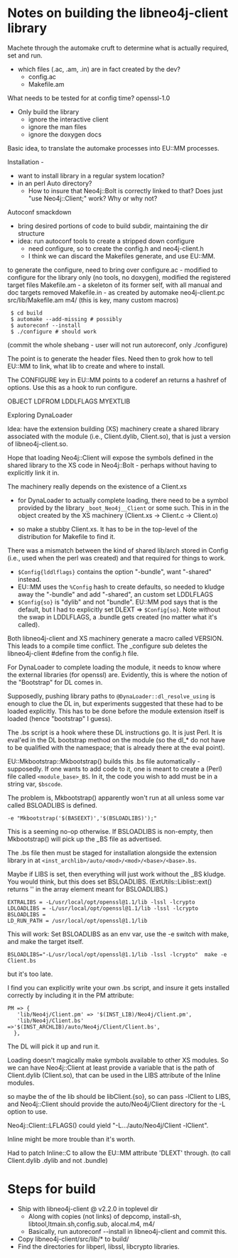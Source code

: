 # Notes on building the libneo4j-client library

Machete through the automake cruft to determine what is actually required, set and run.

- which files (.ac, .am, .in) are in fact created by the dev?
  - config.ac
  - Makefile.am

What needs to be tested for at config time? openssl-1.0

* Only build the library
  - ignore the interactive client
  - ignore the man files
  - ignore the doxygen docs

Basic idea, to translate the automake processes into EU::MM processes.

Installation - 
- want to install library in a regular system location?
- in an perl Auto directory?
  - How to insure that Neo4j::Bolt is correctly linked to that? Does just "use Neo4j::Client;" work? Why or why not?

Autoconf smackdown

- bring desired portions of code to build subdir, maintaining the dir structure
- idea: run autoconf tools to create a stripped down configure 
  - need configure, so to create the config.h and neo4j-client.h
  - I think we can discard the Makefiles generate, and use EU::MM.

to generate the configure, need to bring over
 configure.ac - modified to configure for the library only (no tools, no doxygen), modified the registered target files
 Makefile.am - a skeleton of its former self, with all manual and doc targets removed
 Makefile.in - as created by automake
 neo4j-client.pc
 src/lib/Makefile.am
 m4/ (this is key, many custom macros)
 
     $ cd build
	 $ automake --add-missing # possibly
	 $ autoreconf --install
	 $ ./configure # should work
	 
(commit the whole shebang - user will not run autoreconf, only ./configure)

The point is to generate the header files. Need then to grok how to tell EU::MM to link, what lib to create and where to install.

The CONFIGURE key in EU::MM points to a coderef an returns a hashref of options. Use this as a hook to run configure.

OBJECT
LDFROM
LDDLFLAGS
MYEXTLIB

Exploring DynaLoader

Idea: have the extension building (XS) machinery create a shared library associated with the module (i.e., Client.dylib, Client.so), that is just a version of libneo4j-client.so. 

Hope that loading Neo4j::Client will expose the symbols defined in the shared library to the XS code in Neo4j::Bolt - perhaps without having to explicitly link it in.

The machinery really depends on the existence of a Client.xs
- for DynaLoader to actually complete loading, there need to be a symbol provided by the library `_boot_Neo4j__Client` or some such. This in in the object created by the XS machinery (Client.xs -> Client.c -> Client.o)

- so make a stubby Client.xs. It has to be in the top-level of the distribution for Makefile to find it.

There was a mismatch between the kind of shared lib/arch stored in Config
(i.e., used when the perl was created) and that required for things to work.
- `$Config{lddlflags}` contains the option "-bundle", want "-shared" instead.
- EU::MM uses the `%Config` hash to create defaults, so needed to kludge away the "-bundle" and add "-shared", an custom set LDDLFLAGS
- `$Config{so}` is "dylib" and not "bundle". EU::MM pod says that is the default, but I had to explicitly set DLEXT => `$Config{so}`. Note without the swap in LDDLFLAGS, a .bundle gets created (no matter what it's called). 

Both libneo4j-client and XS machinery generate a macro called VERSION. This leads to a compile time conflict. The _configure sub deletes the libneo4j-client #define from the config.h file.

For DynaLoader to complete loading the module, it needs to know where the external libraries (for openssl) are. Evidently, this is where the notion of the "Bootstrap" for DL comes in.

Supposedly, pushing library paths to `@DynaLoader::dl_resolve_using` is enough to clue the DL in, but experiments suggested that these had to be loaded explicitly. This has to be done before the module extension itself is loaded (hence "bootstrap" I guess).

The .bs script is a hook where these DL instructions go. It is just Perl. It is eval'ed in the DL bootstrap method on the module (so the dl_* do not have
to be qualified with the namespace; that is already there at the eval point).

EU::Mkbootstrap::Mkbootstrap() builds this .bs file automatically - supposedly. If one wants to add code to it, one is meant to create a (Perl) file called `<module_base>_BS`. In it, the code you wish to add must be 
in a string var, `$bscode`.

The problem is, Mkbootstrap() apparently won't run at all unless some var
called BSLOADLIBS is defined. 

	-e "Mkbootstrap('$(BASEEXT)','$(BSLOADLIBS)');"

This is a seeming no-op otherwise. If BSLOADLIBS is non-empty, then Mkbootstrap() will pick up the _BS file as advertised.

The .bs file then must be staged for installation alongside the extension library in at `<inst_archlib>/auto/<mod>/<mod>/<base>/<base>.bs`. 

Maybe if LIBS is set, then everything will just work without the _BS kludge. 
You would think, but this does set BSLOADLIBS. (ExtUtils::Liblist::ext() 
returns '' in the array element meant for BSLOADLIBS.) 

    EXTRALIBS = -L/usr/local/opt/openssl@1.1/lib -lssl -lcrypto
    LDLOADLIBS = -L/usr/local/opt/openssl@1.1/lib -lssl -lcrypto
    BSLOADLIBS = 
    LD_RUN_PATH = /usr/local/opt/openssl@1.1/lib

This will work: Set BSLOADLIBS as an env var, use the -e switch with make, and make the target itself.

    BSLOADLIBS="-L/usr/local/opt/openssl@1.1/lib -lssl -lcrypto"  make -e Client.bs
	
but it's too late.

I find you can explicitly write your own .bs script, and insure it gets
installed correctly by including it in the PM attribute:

    PM => {
       'lib/Neo4j/Client.pm' => '$(INST_LIB)/Neo4j/Client.pm',
       'lib/Neo4j/Client.bs' =>'$(INST_ARCHLIB)/auto/Neo4j/Client/Client.bs',
      },

The DL will pick it up and run it.


Loading doesn't magically make symbols available to other XS modules. So we can have Neo4j::Client at least provide a variable that is the path of Client.dylib (Client.so), that can be used in the LIBS attribute of the Inline modules.

so maybe the of the lib should be libClient.{so}, so can pass -lClient to LIBS, and Neo4j::Client should provide the auto/Neo4j/Client directory for the -L option to use.

Neo4j::Client::LFLAGS() could yield "-L.../auto/Neo4j/Client -lClient".

Inline might be more trouble than it's worth.

Had to patch Inline::C to allow the EU::MM attribute 'DLEXT'
through. (to call Client.dylib .dylib and not .bundle)

# Steps for build

* Ship with libneo4j-client @ v2.2.0 in toplevel dir
	* Along with copies (not links) of depcomp, install-sh,
      libtool,ltmain.sh,config.sub, alocal.m4, m4/
	* Basically, run autoreconf --install in libneo4j-client and
      commit this.
* Copy libneo4j-client/src/lib/* to build/
* Find the directories for libperl, libssl, libcrypto libraries.

